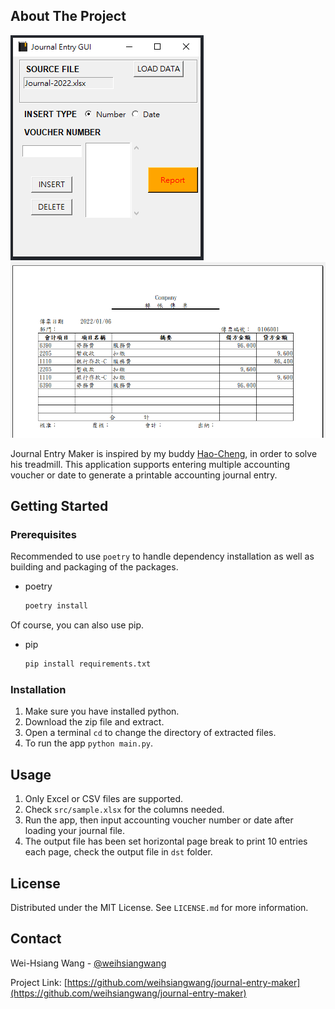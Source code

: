 <!-- ABOUT THE PROJECT -->
## About The Project

[![Project Interface Screen Shot][interface-screenshot]](https://github.com/weihsiangwang/journal-entry-maker)  [![Output Report Screen Shot][output-screenshot]](https://github.com/weihsiangwang/journal-entry-maker)

Journal Entry Maker is inspired by my buddy [Hao-Cheng](https://www.linkedin.com/in/hao-cheng-yu-152108134/), in order to solve his treadmill. This application supports entering multiple accounting voucher or date to generate a printable accounting journal entry.


<!-- GETTING STARTED -->
## Getting Started

### Prerequisites

Recommended to use `poetry` to handle dependency installation as well as building and packaging of the packages.
* poetry
  ```sh
  poetry install
  ```

Of course, you can also use pip.
* pip
  ```sh
  pip install requirements.txt
  ```

### Installation

1. Make sure you have installed python.
2. Download the zip file and extract.
3. Open a terminal `cd` to change the directory of extracted files.
4. To run the app `python main.py`.


<!-- USAGE EXAMPLES -->
## Usage
1. Only Excel or CSV files are supported.
2. Check `src/sample.xlsx` for the columns needed.
3. Run the app, then input accounting voucher number or date after loading your journal file.
4. The output file has been set horizontal page break to print 10 entries each page, check the output file in `dst` folder.


<!-- LICENSE -->
## License

Distributed under the MIT License. See `LICENSE.md` for more information.


<!-- CONTACT -->
## Contact

Wei-Hsiang Wang - [@weihsiangwang](https://www.linkedin.com/in/weihsiangwang/)

Project Link: [https://github.com/weihsiangwang/journal-entry-maker](https://github.com/weihsiangwang/journal-entry-maker)


<!-- MARKDOWN LINKS & IMAGES -->
[interface-screenshot]: https://github.com/weihsiangwang/journal-entry-maker/blob/master/img/interface.PNG
[output-screenshot]: https://github.com/weihsiangwang/journal-entry-maker/blob/master/img/output.PNG